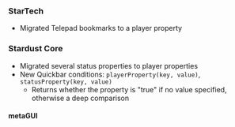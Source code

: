 ### StarTech
- Migrated Telepad bookmarks to a player property

### Stardust Core
- Migrated several status properties to player properties
- New Quickbar conditions: `playerProperty(key, value)`, `statusProperty(key, value)`
  - Returns whether the property is "true" if no value specified, otherwise a deep comparison

#### metaGUI
